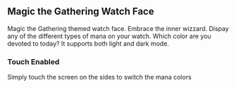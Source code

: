 ## Magic the Gathering Watch Face
Magic the Gathering themed watch face. Embrace the inner wizzard. Dispay any of the different types of mana on your watch. Which color are you devoted to today?
It supports both light and dark mode.
### Touch Enabled
Simply touch the screen on the sides to switch the mana colors
